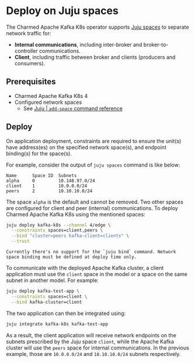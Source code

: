# Deploy on Juju spaces

The Charmed Apache Kafka K8s operator supports [Juju spaces](https://documentation.ubuntu.com/juju/latest/reference/space/index.html) to separate network traffic for:

- **Internal communications**, including inter-broker and broker-to-controller communications.
- **Client**, including traffic between broker and clients (producers and consumers).

## Prerequisites

* Charmed Apache Kafka K8s 4
* Configured network spaces
  * See [Juju | `add-space` command reference](https://documentation.ubuntu.com/juju/latest/reference/juju-cli/list-of-juju-cli-commands/add-space/)

## Deploy

On application deployment, constraints are required to ensure the unit(s) have address(es) on the specified network space(s), and endpoint binding(s) for the space(s).

For example, consider the output of `juju spaces` command is like below:

```text
Name      Space ID  Subnets
alpha     0         10.148.97.0/24
client    1         10.0.0.0/24
peers     2         10.10.10.0/24
```

The space `alpha` is the default and cannot be removed. Two other spaces are configured for client and peer (internal) communications. To deploy Charmed Apache Kafka K8s using the mentioned spaces:

```bash
juju deploy kafka-k8s --channel 4/edge \
  --constraints spaces=client,peers \
  --bind "cluster=peers kafka-client=clients" \
  --trust
```

```{caution}
Currently there's no support for the `juju bind` command. Network space binding must be defined at deploy time only.
```

To communicate with the deployed Apache Kafka cluster, a client application must use the `client` space in the model or a space on the same subnet in another model. For example:

```bash
juju deploy kafka-test-app \
  --constraints spaces=client \
  --bind kafka-cluster=client
```

The two application can then be integrated using:

```bash
juju integrate kafka-k8s kafka-test-app
```

As a result, the client application will receive network endpoints on the subnets prescribed by the Juju space `client`, while the Apache Kafka cluster will use the `peers` space for internal communications. In the previous example, those are `10.0.0.0/24` and `10.10.10.0/24` subnets respectively. 
